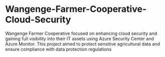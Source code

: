 # Wangenge-Farmer-Cooperative-Cloud-Security
Wangenge Farmer Cooperative focused on enhancing cloud security and gaining full visibility into their IT assets using Azure Security Center and Azure Monitor. This project aimed to protect sensitive agricultural data and ensure compliance with data protection regulations
